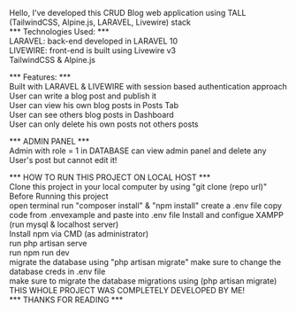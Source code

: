 Hello, I've developed this CRUD Blog web application using TALL (TailwindCSS, Alpine.js, LARAVEL, Livewire) stack <br />
*** Technologies Used: ***<br />
LARAVEL: back-end developed in LARAVEL 10<br />
LIVEWIRE: front-end is built using Livewire v3<br />
TailwindCSS & Alpine.js<br />

*** Features: ***<br />
Built with LARAVEL & LIVEWIRE with session based authentication approach<br />
User can write a blog post and publish it<br />
User can view his own blog posts in Posts Tab<br />
User can see others blog posts in Dashboard<br />
User can only delete his own posts not others posts<br />

*** ADMIN PANEL ***<br />
Admin with role = 1 in DATABASE can view admin panel and delete any User's post but cannot edit it!<br />

*** HOW TO RUN THIS PROJECT ON LOCAL HOST ***<br />
Clone this project in your local computer by using "git clone (repo url)"
Before Running this project<br />
open terminal run "composer install" & "npm install"
create a .env file copy code from .envexample and paste into .env file
Install and configue XAMPP (run mysql & localhost server)<br />
Install npm via CMD (as administrator)<br />
run php artisan serve<br />
run npm run dev<br />
migrate the database using "php artisan migrate"
make sure to change the database creds in .env file<br />
make sure to migrate the database migrations using (php artisan migrate)<br />
THIS WHOLE PROJECT WAS COMPLETELY DEVELOPED BY ME!<br />
*** THANKS FOR READING ***


